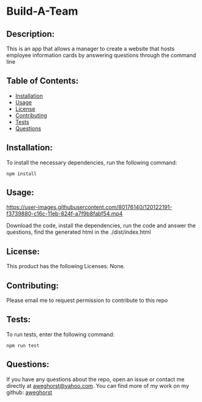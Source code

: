 # Build-A-Team
  

  ## Description:

  This is an app that allows a manager to create a website that hosts employee information cards by answering questions through the command line

  ## Table of Contents:

  - [Installation](#installation)
  - [Usage](#usage)
  - [License](#license)
  - [Contributing](#contributing)
  - [Tests](#tests)
  - [Questions](#questions)

  ## Installation:
  
  To install the necessary dependencies, run the following command:

  ```
  npm install
  ```

  ## Usage:

https://user-images.githubusercontent.com/80176140/120122191-f3739880-c16c-11eb-824f-a7f9b8fabf54.mp4


  Download the code, install the dependencies, run the code and answer the questions, find the generated html in the ./dist/index.html

  ## License:

  This product has the following Licenses: None.

  ## Contributing:

  Please email me to request permission to contribute to this repo

  ## Tests:

  To run tests, enter the following command:

  ```
  npm run test
  ```

  ## Questions:

  If you have any questions about the repo, open an issue or contact me directly at aweghorst@yahoo.com.  You can find more of my work on my github: [aweghorst](http://www.github.com/aweghorst)
  

